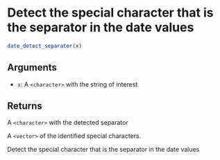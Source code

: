 # Detect the special character that is the separator in the date values

```r
date_detect_separator(x)
```

## Arguments

- `x`: A `<character>` with the string of interest

## Returns

A `<character>` with the detected separator

A `<vector>` of the identified special characters.

Detect the special character that is the separator in the date values
